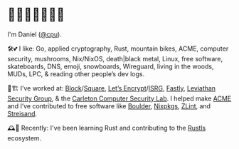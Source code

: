 # 🤖🍄💾🌲💾🍄🤖

I'm Daniel ([@cpu]).

[@cpu]: https://twitter.com/cpu

🛠️💕 I like: Go, applied cryptography, Rust, mountain bikes, ACME, computer security, mushrooms, Nix/NixOS, death|black metal, Linux, free software, skateboards, DNS, emoji, snowboards, Wireguard, living in the woods, MUDs, LPC, & reading other people’s dev logs.

🚧🏗️ I’ve worked at: [Block]/[Square], [Let’s Encrypt][LetsEncrypt]/[ISRG], [Fastly], [Leviathan Security Group], & the [Carleton Computer Security Lab][CCSL]. I helped make [ACME] and I’ve contributed to free software like [Boulder], [Nixpkgs], [ZLint], and [Streisand].

🕰️🦀 Recently: I've been learning Rust and contributing to the [Rustls] ecosystem.

[Block]: https://block.xyz/
[Square]: https://squareup.com/ca/en
[LetsEncrypt]: https://letsencrypt.org/
[ISRG]: https://www.abetterinternet.org/
[Fastly]: https://www.fastly.com/
[Leviathan Security Group]: https://www.leviathansecurity.com/
[CCSL]: https://ccsl.carleton.ca/new/
[ACME]: https://www.rfc-editor.org/rfc/rfc8555
[Boulder]: https://github.com/letsencrypt/boulder
[Nixpkgs]: https://github.com/nixos/nixpkgs
[ZLint]: https://github.com/zmap/zlint
[Streisand]: https://github.com/StreisandEffect/streisand
[Rustls]: https://github.com/rustls/rustls
